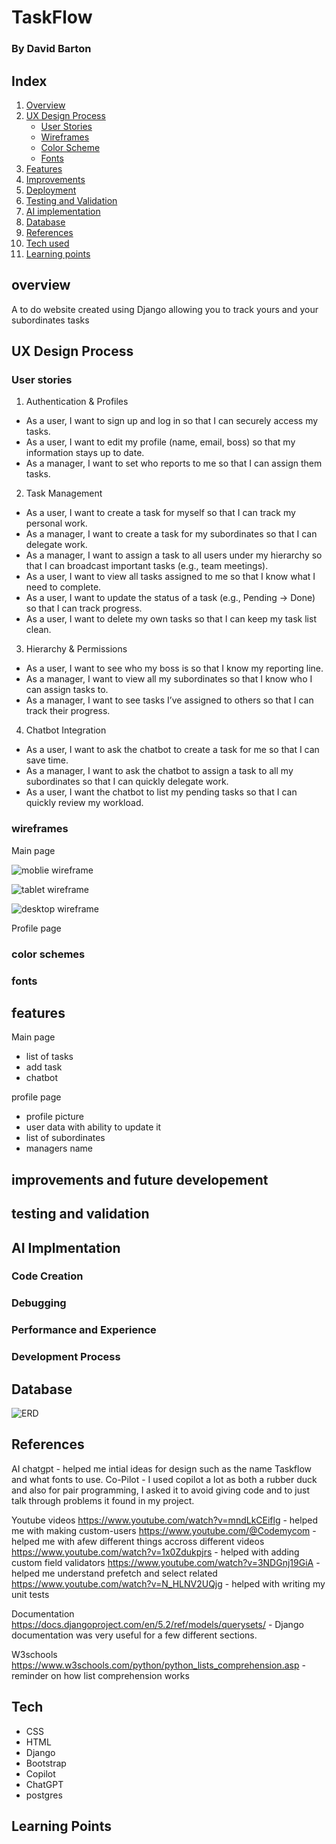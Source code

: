 # TaskFlow
### By David Barton

<!-- placeholder for image of site and link -->

## Index
1. [Overview](#overview)
2. [UX Design Process](#ux-design-process)
    - [User Stories](#user-stories)
    - [Wireframes](#wireframes)
    - [Color Scheme](#color-scheme)
    - [Fonts](#fonts)
3. [Features](#features)
4. [Improvements](#improvments-and-future-development)
5. [Deployment](#deployment)
6. [Testing and Validation](#testing-and-validation)
7. [AI implementation](#ai-implementation)
8. [Database](#database)
9. [References](#references)
10. [Tech used](#tech-used)
11. [Learning points](#learning-points)


## overview
A to do website created using Django allowing you to track yours and your subordinates tasks

## UX Design Process

### User stories

1. Authentication & Profiles

- As a user, I want to sign up and log in so that I can securely access my tasks.
- As a user, I want to edit my profile (name, email, boss) so that my information stays up to date.
- As a manager, I want to set who reports to me so that I can assign them tasks.

2. Task Management

- As a user, I want to create a task for myself so that I can track my personal work.
- As a manager, I want to create a task for my subordinates so that I can delegate work.
- As a manager, I want to assign a task to all users under my hierarchy so that I can broadcast important tasks (e.g., team meetings).
- As a user, I want to view all tasks assigned to me so that I know what I need to complete.
- As a user, I want to update the status of a task (e.g., Pending → Done) so that I can track progress.
- As a user, I want to delete my own tasks so that I can keep my task list clean.

3. Hierarchy & Permissions

- As a user, I want to see who my boss is so that I know my reporting line.
- As a manager, I want to view all my subordinates so that I know who I can assign tasks to.
- As a manager, I want to see tasks I’ve assigned to others so that I can track their progress.

4. Chatbot Integration

- As a user, I want to ask the chatbot to create a task for me so that I can save time.
- As a manager, I want to ask the chatbot to assign a task to all my subordinates so that I can quickly delegate work.
- As a user, I want the chatbot to list my pending tasks so that I can quickly review my workload.

### wireframes

Main page

![moblie wireframe](/documentation/capstone-moblie-main-page.png)

![tablet wireframe](/documentation/capstone-tablet-main-page.png)

![desktop wireframe](/documentation/capstone-pc-main-page.png)

Profile page

<!-- placeholder I am still thinking about how to display profile-->

### color schemes

<!-- placeholder color schemes -->

### fonts

<!-- paceholder fonts -->

## features

Main page
<!-- Placeholder for pictures -->
 - list of tasks
 - add task
 - chatbot 

profile page
<!-- placeholder for pictures -->
 - profile picture
 - user data with ability to update it
 - list of subordinates
 - managers name

## improvements and future developement

<!-- placeholder improvements cant do until near the end -->

## testing and validation

<!-- placeholder cant do until near the end -->

## AI Implmentation

### Code Creation

<!-- placeholder -->

### Debugging

<!-- placeholder -->

### Performance and Experience

<!-- placeholder -->

### Development Process

<!-- placeholder -->

## Database

<!-- placeholder but will most likely talk about postgres hosted by CI -->
![ERD](/documentation/capstoneERD.png)

## References

AI
chatgpt - helped me intial ideas for design such as the name Taskflow and what fonts to use.
Co-Pilot - I used copilot a lot as both a rubber duck and also for pair programming, I asked it to avoid giving code and to just talk through problems it found in my project.

Youtube videos
https://www.youtube.com/watch?v=mndLkCEiflg - helped me with making custom-users
https://www.youtube.com/@Codemycom - helped me with afew different things accross different videos
https://www.youtube.com/watch?v=1x0Zdukpjrs - helped with adding custom field validators
https://www.youtube.com/watch?v=3NDGnj19GiA - helped me understand prefetch and select related
https://www.youtube.com/watch?v=N_HLNV2UQjg - helped with writing my unit tests

Documentation
https://docs.djangoproject.com/en/5.2/ref/models/querysets/ - Django documentation was very useful for a few different sections.

W3schools
https://www.w3schools.com/python/python_lists_comprehension.asp - reminder on how list comprehension works


## Tech

- CSS
- HTML
- Django
- Bootstrap
- Copilot
- ChatGPT
- postgres


## Learning Points

<!-- placeholder -->